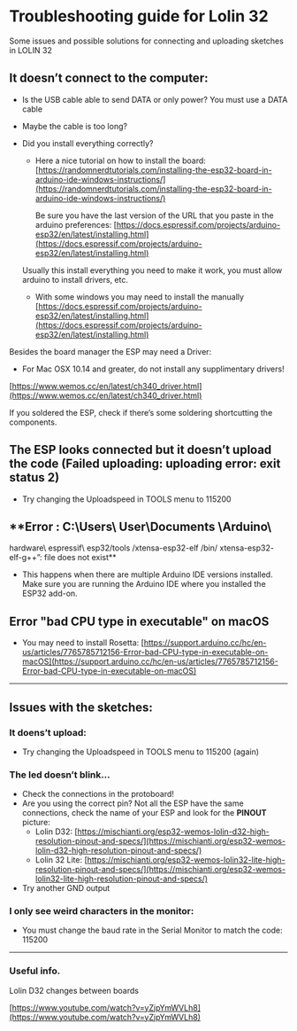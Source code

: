 # Troubleshooting guide for Lolin 32

Some issues and possible solutions for connecting and uploading sketches in LOLIN 32

## It doesn’t connect to the computer:

- Is the USB cable able to send DATA or only power?  You must use a DATA cable
- Maybe the cable is too long?
- Did you install everything correctly?
    - Here a nice tutorial on how to install the board:
    [https://randomnerdtutorials.com/installing-the-esp32-board-in-arduino-ide-windows-instructions/](https://randomnerdtutorials.com/installing-the-esp32-board-in-arduino-ide-windows-instructions/)
        
        Be sure you have the last version of the URL that you paste in the arduino preferences: [https://docs.espressif.com/projects/arduino-esp32/en/latest/installing.html](https://docs.espressif.com/projects/arduino-esp32/en/latest/installing.html)
        
    
    Usually this install everything you need to make it work, you must allow arduino to install drivers, etc.
    
    - With some windows you may need to install the manually
    [https://docs.espressif.com/projects/arduino-esp32/en/latest/installing.html](https://docs.espressif.com/projects/arduino-esp32/en/latest/installing.html)

Besides the board manager the ESP may need a Driver:  

- For Mac OSX 10.14 and greater, do not install any supplimentary drivers!

[https://www.wemos.cc/en/latest/ch340_driver.html](https://www.wemos.cc/en/latest/ch340_driver.html)

If you soldered the ESP, check if there’s some soldering shortcutting the components. 

## The ESP looks connected but it doesn’t upload the code (Failed uploading: uploading error: exit status 2)

- Try changing the Uploadspeed in TOOLS menu to 115200

## **Error : C:\\Users\\ User\\Documents \\Arduino\\ 
hardware\\ espressif\\ esp32/tools /xtensa-esp32-elf /bin/ xtensa-esp32-
 elf-g++”: file does not exist**

- This happens when there are multiple Arduino IDE versions installed. Make sure you are running the Arduino IDE where you installed the ESP32 add-on.

## **Error "bad CPU type in executable" on macOS**

- You may need to install Rosetta: 
[https://support.arduino.cc/hc/en-us/articles/7765785712156-Error-bad-CPU-type-in-executable-on-macOS](https://support.arduino.cc/hc/en-us/articles/7765785712156-Error-bad-CPU-type-in-executable-on-macOS)

---

## Issues with the sketches:

### It doens’t upload:

- Try changing the Uploadspeed in TOOLS menu to 115200 (again)

### The led doesn’t blink…

- Check the connections in the protoboard!
- Are you using the correct pin? Not all the ESP have the same connections, check the name of your ESP and look for the **PINOUT** picture:
    - Lolin D32:  [https://mischianti.org/esp32-wemos-lolin-d32-high-resolution-pinout-and-specs/](https://mischianti.org/esp32-wemos-lolin-d32-high-resolution-pinout-and-specs/)
    - Lolin 32 Lite: [https://mischianti.org/esp32-wemos-lolin32-lite-high-resolution-pinout-and-specs/](https://mischianti.org/esp32-wemos-lolin32-lite-high-resolution-pinout-and-specs/)
- Try another GND output

### I only see weird characters in the monitor:

- You must change the baud rate in the Serial Monitor to match the code: 115200

---

### Useful info.

Lolin D32 changes between boards

[https://www.youtube.com/watch?v=yZjpYmWVLh8](https://www.youtube.com/watch?v=yZjpYmWVLh8)
